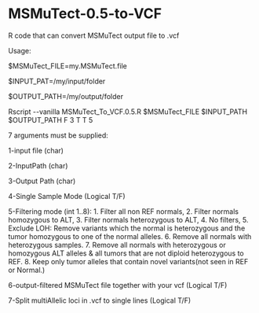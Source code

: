 # MSMuTect-0.5-to-VCF
R code that can convert MSMuTect output file to .vcf

Usage:

$MSMuTect_FILE=my.MSMuTect.file

$INPUT_PAT=/my/input/folder

$OUTPUT_PATH=/my/output/folder

Rscript --vanilla MSMuTect_To_VCF.0.5.R $MSMuTect_FILE $INPUT_PATH $OUTPUT_PATH F 3 T T 5


7 arguments must be supplied:

1-input file (char)

2-InputPath (char)

3-Output Path (char)

4-Single Sample Mode (Logical T/F)

5-Filtering mode (int 1..8):
                            1. Filter all non REF normals,
                            2. Filter normals homozygous to ALT,
                            3. Filter normals heterozygous to ALT,
                            4. No filters,
                            5. Exclude LOH: Remove variants which the normal is heterozygous and the tumor homozygous to one of the normal alleles.
                            6. Remove all normals with heterozygous samples.
                            7. Remove all normals with heterozygous or homozygous ALT alleles & all tumors that are not diploid heterozygous to REF.
                            8. Keep only tumor alleles that contain novel variants(not seen in REF or Normal.)
                            
6-output-filtered MSMuTect file together with your vcf (Logical T/F)

7-Split multiAllelic loci in .vcf to single lines (Logical T/F)
